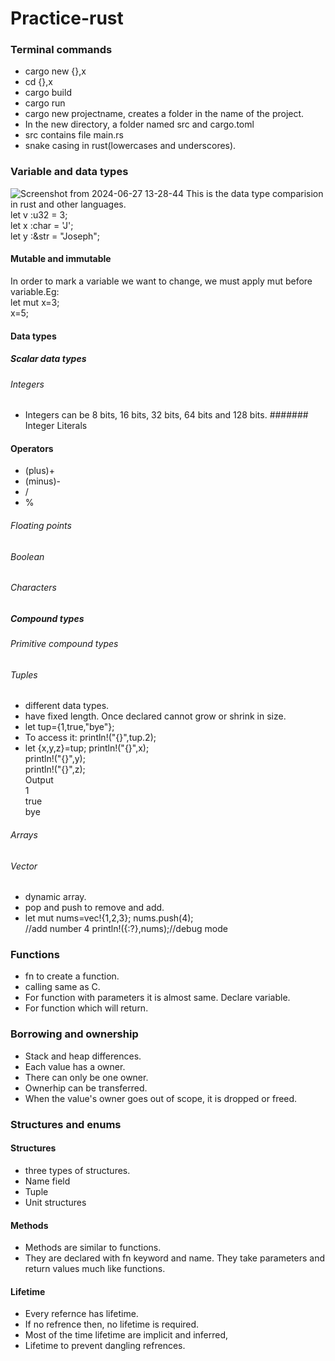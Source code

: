 # Practice-rust
### Terminal commands
- cargo new  {},x
- cd {},x
- cargo build
- cargo run
- cargo new projectname, creates a folder in the name of the project.
- In the new directory, a folder named src and cargo.toml
- src contains file main.rs
- snake casing in rust(lowercases and underscores).
### Variable and data types
![Screenshot from 2024-06-27 13-28-44](https://github.com/hawahari/Practice-rust/assets/149294262/1a250c4f-0763-45cc-a8e0-33f5495f969d)
This is the data type comparision in rust and other languages.</br>
let v :u32 = 3;</br>
let x :char = 'J';</br>
let y :&str = "Joseph";</br>
#### Mutable and immutable 
In order to mark a variable we want to change, we must apply mut before variable.Eg:</br>
let mut x=3;</br>
x=5;</br>
#### Data types
##### Scalar data types
###### Integers
- Integers can be 8 bits, 16 bits, 32 bits, 64 bits and 128 bits.
####### Integer Literals
#### Operators
- (plus)+
- (minus)-
- /
- %
###### Floating points
###### Boolean
###### Characters
##### Compound types
###### Primitive compound types
###### Tuples
- different data types.
- have fixed length. Once declared cannot grow or shrink in size.
- let tup={1,true,"bye"};
- To access it: println!("{}",tup.2);
- let {x,y,z}=tup;
println!("{}",x);</br>
println!("{}",y);</br>
println!("{}",z);</br>
  Output</br>
1</br>
true</br>
bye</br>

###### Arrays
###### Vector
- dynamic array.
- pop and push to remove and add.
- let mut nums=vec!{1,2,3};
  nums.push(4);</br>//add number 4
  println!({:?},nums);//debug mode
### Functions
- fn to create a function.
- calling same as C.
- For function with parameters it is almost same. Declare variable.
- For function which will return.
### Borrowing and ownership
- Stack and heap differences.
- Each value has a owner.
- There can only be one owner.
- Ownerhip can be transferred.
- When the value's owner goes out of scope, it is dropped or freed.
### Structures and enums
#### Structures
- three types of structures.
- Name field
- Tuple
- Unit structures
#### Methods
- Methods are similar to functions.
- They are declared with fn keyword and name. They take parameters and return values much like functions. 
#### Lifetime
- Every refernce has lifetime.
- If no refrence then, no lifetime is required.
- Most of the time lifetime are implicit and inferred,
- Lifetime to prevent dangling refrences.
